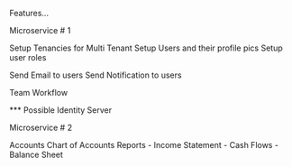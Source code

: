 Features...


Microservice # 1

Setup Tenancies for Multi Tenant
Setup Users and their profile pics
Setup user roles

Send Email to users
Send Notification to users

Team Workflow


*** Possible Identity Server


Microservice # 2

Accounts
Chart of Accounts
Reports
	- Income Statement
	- Cash Flows
	- Balance Sheet